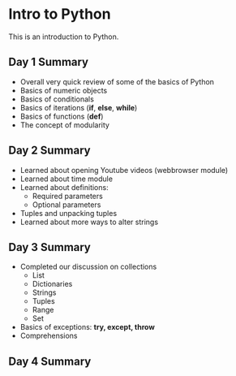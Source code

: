 # Intro to Python
This is an introduction to Python.

## Day 1 Summary
- Overall very quick review of some of the basics of Python
- Basics of numeric objects
- Basics of conditionals
- Basics of iterations (**if**, **else**, **while**)
- Basics of functions (**def**)
- The concept of modularity

## Day 2 Summary
- Learned about opening Youtube videos (webbrowser module)
- Learned about time module
- Learned about definitions:
    - Required parameters
    - Optional parameters
- Tuples and unpacking tuples
- Learned about more ways to alter strings

## Day 3 Summary
- Completed our discussion on collections
    - List
    - Dictionaries
    - Strings
    - Tuples
    - Range
    - Set
- Basics of exceptions: **try, except, throw**
- Comprehensions

## Day 4 Summary
    
